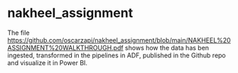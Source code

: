 # nakheel_assignment

The file https://github.com/oscarzapi/nakheel_assignment/blob/main/NAKHEEL%20ASSIGNMENT%20WALKTHROUGH.pdf shows how the data has ben ingested, transformed in the pipelines in ADF, published in the Github repo and visualize it in Power BI.
